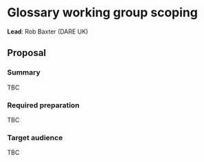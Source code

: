 # Glossary working group scoping

**Lead**: Rob Baxter (DARE UK)

## Proposal

### Summary

TBC

### Required preparation

TBC

### Target audience

TBC

